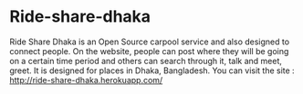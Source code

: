 # Ride-share-dhaka
Ride Share Dhaka is an Open Source carpool service and also designed to connect people. On the website, people can post where they will be going on a certain time period and others can search through it, talk and meet, greet.
It is designed for places in Dhaka, Bangladesh.
You can visit the site : http://ride-share-dhaka.herokuapp.com/
